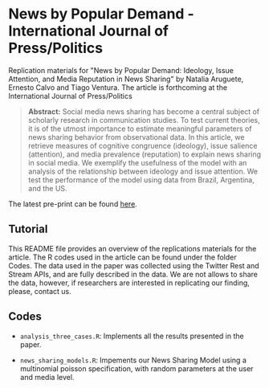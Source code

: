 # News by Popular Demand - International Journal of Press/Politics

Replication materials for "News by Popular Demand: Ideology, Issue Attention, and Media Reputation in News Sharing" by Natalia Aruguete,  Ernesto Calvo and Tiago Ventura. The article is forthcoming at the International Journal of Press/Politics


> __Abstract:__
Social media news sharing has become a central subject of scholarly research in communication studies. To test current theories, it is of the utmost importance to estimate meaningful parameters of news sharing behavior from observational data. In this article, we retrieve measures of cognitive congruence (ideology), issue salience (attention), and media prevalence (reputation) to explain news sharing in social media. We exemplify the usefulness of the model with an analysis of the relationship between ideology and issue attention. We test the performance of the model using data from Brazil, Argentina, and the US. 


The latest pre-print can be found [here](ACV_NBPD.pdf). 

## Tutorial 

This README file provides an overview of the replications materials for the article. The R codes used in the article can be found under the folder Codes. The data used in the paper was collected using the Twitter Rest and Stream APIs, and are fully described in the data. We are not allows to share the data, however, if researchers are interested in replicating our finding, please, contact us. 

## Codes

- `analysis_three_cases.R`: Implements all the results presented in the paper. 

- `news_sharing_models.R`: Impements our News Sharing Model using a multinomial poisson specification, with random parameters at the user and media level. 


